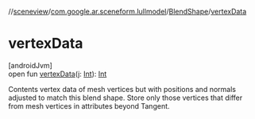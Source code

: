 //[sceneview](../../../index.md)/[com.google.ar.sceneform.lullmodel](../index.md)/[BlendShape](index.md)/[vertexData](vertex-data.md)

# vertexData

[androidJvm]\
open fun [vertexData](vertex-data.md)(j: [Int](https://kotlinlang.org/api/latest/jvm/stdlib/kotlin/-int/index.html)): [Int](https://kotlinlang.org/api/latest/jvm/stdlib/kotlin/-int/index.html)

Contents vertex data of mesh vertices but with positions and normals adjusted to match this blend shape. Store only those vertices that differ from mesh vertices in attributes beyond Tangent.
